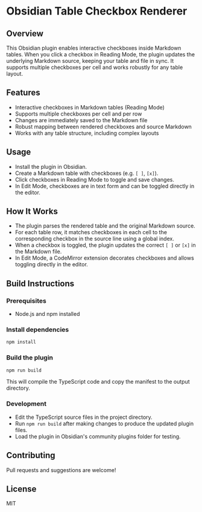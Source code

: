 # Obsidian Table Checkbox Renderer

## Overview
This Obsidian plugin enables interactive checkboxes inside Markdown tables. When you click a checkbox in Reading Mode, the plugin updates the underlying Markdown source, keeping your table and file in sync. It supports multiple checkboxes per cell and works robustly for any table layout.

## Features
- Interactive checkboxes in Markdown tables (Reading Mode)
- Supports multiple checkboxes per cell and per row
- Changes are immediately saved to the Markdown file
- Robust mapping between rendered checkboxes and source Markdown
- Works with any table structure, including complex layouts

## Usage
- Install the plugin in Obsidian.
- Create a Markdown table with checkboxes (e.g. `[ ]`, `[x]`).
- Click checkboxes in Reading Mode to toggle and save changes.
- In Edit Mode, checkboxes are in text form and can be toggled directly in the editor.

## How It Works
- The plugin parses the rendered table and the original Markdown source.
- For each table row, it matches checkboxes in each cell to the corresponding checkbox in the source line using a global index.
- When a checkbox is toggled, the plugin updates the correct `[ ]` or `[x]` in the Markdown file.
- In Edit Mode, a CodeMirror extension decorates checkboxes and allows toggling directly in the editor.

## Build Instructions

### Prerequisites
- Node.js and npm installed

### Install dependencies
```bash
npm install
```

### Build the plugin
```bash
npm run build
```
This will compile the TypeScript code and copy the manifest to the output directory.

### Development
- Edit the TypeScript source files in the project directory.
- Run `npm run build` after making changes to produce the updated plugin files.
- Load the plugin in Obsidian's community plugins folder for testing.

## Contributing
Pull requests and suggestions are welcome!

## License
MIT
